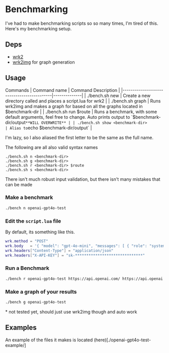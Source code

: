 # Benchmarking

I've had to make benchmarking scripts so so many times, I'm tired of this. Here's my benchmarking setup.

## Deps

- [wrk2]()
- [wrk2img]() for graph generation

## Usage

Commands
| Command name                              | Command Description |
|-------------------------------------------|--------------|
| ./bench.sh new <benchmark-dir>            | Create a new directory called <benchmark-dir> and places a script.lua for wrk2 |
| ./bench.sh graph <benchmark-dir>          | Runs wrk2img and makes a graph for based on all the graphs located in $benchmark-dir |
| ./bench.sh run <benchmark-dir> $route     | Runs a benchmark, with some default arguments, feel free to change. Auto prints output to `$benchmark-dir/output` **WILL OVERWRITE** |
| ./bench.sh show <benchmark-dir>           | Alias to `echo $benchmark-dir/output` |

I'm lazy, so I also aliased the first letter to be the same as the full name.

The following are all also valid syntax names

```
./bench.sh n <benchmark-dir>           
./bench.sh g <benchmark-dir>         
./bench.sh r <benchmark-dir> $route    
./bench.sh s <benchmark-dir>
```

There isn't much robust input validation, but there isn't many mistakes that can be made

### Make a benchmark

```sh
./bench n openai-gpt4o-test
```

### Edit the `script.lua` file

By default, its something like this.

```lua
wrk.method = "POST"
wrk.body   = '{ "model": "gpt-4o-mini", "messages": [ { "role": "system", "content": "You are a helpful assistant." }, { "role": "user", "content": "What is deep learning?" } ], "stream": true, "max_tokens": 20 }'
wrk.headers["Content-Type"] = "application/json"
wrk.headers["X-API-KEY"] = "sk-******************************"
```

### Run a Benchmark

```sh
./bench r openai-gpt4o-test https://api.openai.com/ https://api.openai.com/v1/chat/completions
```

### Make a graph of your results

```sh
./bench g openai-gpt4o-test
```
\* not tested yet, should just use wrk2img though and auto work

## Examples

An example of the files it makes is located (here)[./openai-gpt4o-test-example/]
